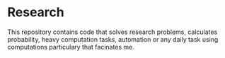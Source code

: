 # Research

This repository contains code that solves research problems, calculates probability, heavy computation tasks, automation or any daily task using computations particulary that facinates me.

